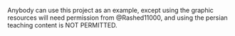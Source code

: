 Anybody can use this project as an example, except using the graphic resources will need permission from @Rashed11000, and using the persian teaching content is NOT PERMITTED.
